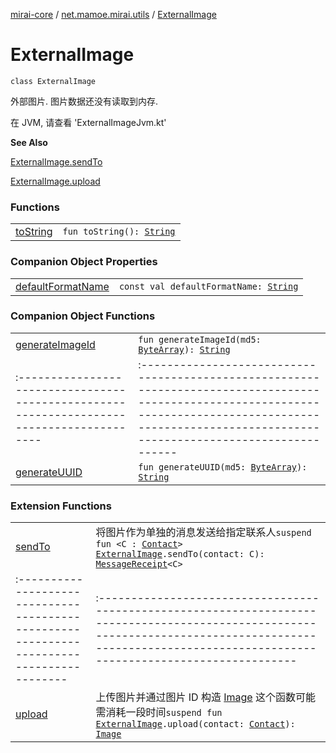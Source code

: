 [mirai-core](../../index.md) / [net.mamoe.mirai.utils](../index.md) / [ExternalImage](./index.md)

# ExternalImage

`class ExternalImage`

外部图片. 图片数据还没有读取到内存.

在 JVM, 请查看 'ExternalImageJvm.kt'

**See Also**

[ExternalImage.sendTo](../send-to.md)

[ExternalImage.upload](../upload.md)

### Functions
|||
|:----------------------------------------------------------------------------------------|:---------------------------------------------------------------------------------------------------------------------------------------------------------------------------------------------------------|
| [toString](to-string.md) | `fun toString(): `[`String`](https://kotlinlang.org/api/latest/jvm/stdlib/kotlin/-string/index.html) |

### Companion Object Properties
|||
|:----------------------------------------------------------------------------------------|:---------------------------------------------------------------------------------------------------------------------------------------------------------------------------------------------------------|
| [defaultFormatName](default-format-name.md) | `const val defaultFormatName: `[`String`](https://kotlinlang.org/api/latest/jvm/stdlib/kotlin/-string/index.html) |

### Companion Object Functions
|||
|:----------------------------------------------------------------------------------------|:---------------------------------------------------------------------------------------------------------------------------------------------------------------------------------------------------------|
| [generateImageId](generate-image-id.md) | `fun generateImageId(md5: `[`ByteArray`](https://kotlinlang.org/api/latest/jvm/stdlib/kotlin/-byte-array/index.html)`): `[`String`](https://kotlinlang.org/api/latest/jvm/stdlib/kotlin/-string/index.html) ||||
|:----------------------------------------------------------------------------------------|:---------------------------------------------------------------------------------------------------------------------------------------------------------------------------------------------------------|
| [generateUUID](generate-u-u-i-d.md) | `fun generateUUID(md5: `[`ByteArray`](https://kotlinlang.org/api/latest/jvm/stdlib/kotlin/-byte-array/index.html)`): `[`String`](https://kotlinlang.org/api/latest/jvm/stdlib/kotlin/-string/index.html) |

### Extension Functions
|||
|:----------------------------------------------------------------------------------------|:---------------------------------------------------------------------------------------------------------------------------------------------------------------------------------------------------------|
| [sendTo](../send-to.md) | 将图片作为单独的消息发送给指定联系人`suspend fun <C : `[`Contact`](../../net.mamoe.mirai.contact/-contact/index.md)`> `[`ExternalImage`](./index.md)`.sendTo(contact: C): `[`MessageReceipt`](../../net.mamoe.mirai.message/-message-receipt/index.md)`<C>` ||||
|:----------------------------------------------------------------------------------------|:---------------------------------------------------------------------------------------------------------------------------------------------------------------------------------------------------------|
| [upload](../upload.md) | 上传图片并通过图片 ID 构造 [Image](../../net.mamoe.mirai.message.data/-image/index.md) 这个函数可能需消耗一段时间`suspend fun `[`ExternalImage`](./index.md)`.upload(contact: `[`Contact`](../../net.mamoe.mirai.contact/-contact/index.md)`): `[`Image`](../../net.mamoe.mirai.message.data/-image/index.md) |

